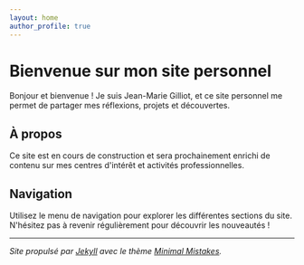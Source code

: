 ```yaml
---
layout: home
author_profile: true
---
```


# Bienvenue sur mon site personnel

Bonjour et bienvenue ! Je suis Jean-Marie Gilliot, et ce site personnel me permet de partager mes réflexions, projets et découvertes.

## À propos

Ce site est en cours de construction et sera prochainement enrichi de contenu sur mes centres d'intérêt et activités professionnelles.

## Navigation

Utilisez le menu de navigation pour explorer les différentes sections du site. N'hésitez pas à revenir régulièrement pour découvrir les nouveautés !

---

*Site propulsé par [Jekyll](https://jekyllrb.com/) avec le thème [Minimal Mistakes](https://mmistakes.github.io/minimal-mistakes/).*